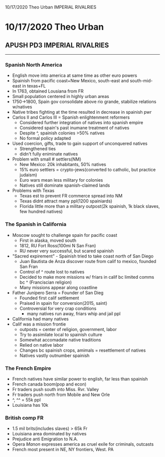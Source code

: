 10/17/2020 Theo Urban IMPERIAL RIVALRIES

# 10/17/2020 Theo Urban
## APUSH PD3 IMPERIAL RIVALRIES
***
### Spanish North America
 - English move into america at same time as other euro powers
 - Spainish from pacific coast+New Mexico, south-east and south-mid-east in texas+FL
 - In 1763, obtained Lousiana from FR
 - Small population centered in highly urban areas
 - 1750->1800, Spain gov consolidate above rio grande, stabilize relations w/natives
 - Native tribes fighting at the time resulted in decrease in spainish pwr
 - Carlos II and Carlos III = Spanish enlightenment reformers
	 - Considered further integration of natives into spanish empire
	 - Considered spain's past inumane treatment of natives
	 - Despite ^, spainish colonies >50% natives
	 - No formal policy adapted 
 - Used  coercion, gifts, trade to gain support of unconquered natives
	 - Strengthened ties
	 - didn't fully eniminate natives
 - Problem with small # settlers(NM)
	 - New Mexico: 20k inhabitants, 50% natives
	 - 15% euro settlers = crypto-jews(converted to catholic, but practice judaism)
	 - Euro wars mean less military for colonies
	 - Natives still dominate spanish-claimed lands
 - Problems with Texas
	 - Texas est to prevent FR commerce spread into NM
	 - Texas didnt attract many ppl(1200 spainiards)
	 - Florida little more than a military outpost(2k spainish, 1k black slaves, few hundred natives)

### The Spanish in California
 - Moscow sought to challenge spain for pacific coast
	 - First in alaska, moved south
	 - 1812, RU Fort Ross(100mi N San Fran)
	 - RU never very successful, but scared spainish
 - "Sacred expirement" - Spainish tried to take coast north of San Diego
	 - Juan Bautista de Anza discover route from calif to mexico, founded San Fran
	 - Control of ^ route lost to natives
	 - Decided to make more missions w/ friars in calif bc limited comms bc ^ (Franciscian religion)
	 - Many missions appear along coastline
 - Father Junípero Serra = Founder of San Dieg
	 - Founded first calif settlement
	 - Praised in spain for conversion(2015, saint)
	 - Controversial for very crap conditions
		 - many natives run away, friars whip and jail ppl
 - California had many natives
 - Calif was a mission frontie
	 - outposts = center of religion, government, labor
	 - Try to assimilate local to spainish culture
	 - Somewhat accomadate native traditions
	 - Relied on native labor
	 - Changes bc spainish crops, amimals = resettlement of natives
	 - Natives vastly outnumber spainish

### The French Empire
 - French natives have similar power to english, far less than spainish
 - French canada boom(pop and econ)
 - Fr traders push south into Miss. Rvr. Valley
 - Fr traders push north from Mobile and New Orle
 - ^, ^^ = 55k ppl
 - Louisiana has 10k

### British comp FR
 - 1.5 mil brits(includes slaves) > 65k Fr
 - Louisiana area dominated by natives
 - Prejudice anti Emigration to N.A. 
 - Opera *Manon* expresses america as cruel exile for criminals, outcasts
 - French most present in NE, NY frontiers, West. PA